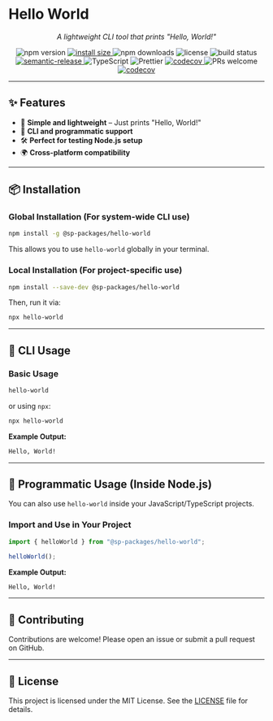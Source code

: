 # **Hello World**

<p align="center"><i>A lightweight CLI tool that prints "Hello, World!"</i></p>

<p align="center">
  <img src="https://img.shields.io/npm/v/@sp-packages/hello-world" alt="npm version">
  <a href="https://packagephobia.com/result?p=@sp-packages/hello-world">
    <img src="https://packagephobia.com/badge?p=@sp-packages/hello-world" alt="install size">
  </a>
  <img src="https://img.shields.io/npm/dw/@sp-packages/hello-world" alt="npm downloads">
  <img src="https://img.shields.io/npm/l/@sp-packages/hello-world" alt="license">
  <img src="https://github.com/SP-Packages/hello-world/actions/workflows/release.yml/badge.svg" alt="build status">
  <a href="https://github.com/semantic-release/semantic-release">
    <img src="https://img.shields.io/badge/semantic--release-conventionalcommits-e10079?logo=semantic-release" alt="semantic-release">
  </a>
  <img src="https://img.shields.io/badge/Made%20with-TypeScript-blue.svg" alt="TypeScript">
  <img src="https://img.shields.io/badge/code_style-prettier-ff69b4.svg" alt="Prettier">
  <a href="https://codecov.io/gh/SP-Packages/hello-world">
    <img src="https://codecov.io/gh/SP-Packages/hello-world/graph/badge.svg?token=60X95UNTQL" alt="codecov">
  </a>
  <img src="https://img.shields.io/badge/PRs-welcome-brightgreen.svg" alt="PRs welcome">
   <a href="https://github.com/sponsors/iamsenthilprabu">
    <img src="https://img.shields.io/badge/Sponsor-%E2%9D%A4-pink?logo=github" alt="codecov">
  </a>
</p>

---

## **✨ Features**

- 🚀 **Simple and lightweight** – Just prints "Hello, World!"
- 📜 **CLI and programmatic support**
- 🛠 **Perfect for testing Node.js setup**
- 🌍 **Cross-platform compatibility**

---

## **📦 Installation**

### **Global Installation** (For system-wide CLI use)

```sh
npm install -g @sp-packages/hello-world
```

This allows you to use `hello-world` globally in your terminal.

### **Local Installation** (For project-specific use)

```sh
npm install --save-dev @sp-packages/hello-world
```

Then, run it via:

```sh
npx hello-world
```

---

## **🚀 CLI Usage**

### **Basic Usage**

```sh
hello-world
```

or using `npx`:

```sh
npx hello-world
```

**Example Output:**

```sh
Hello, World!
```

---

## **📜 Programmatic Usage (Inside Node.js)**

You can also use `hello-world` inside your JavaScript/TypeScript projects.

### **Import and Use in Your Project**

```ts
import { helloWorld } from "@sp-packages/hello-world";

helloWorld();
```

**Example Output:**

```sh
Hello, World!
```

---

## **🤝 Contributing**

Contributions are welcome! Please open an issue or submit a pull request on GitHub.

---

## **📜 License**

This project is licensed under the MIT License. See the [LICENSE](LICENSE) file for details.
